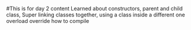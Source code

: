 #This is for day 2 content
Learned about constructors, parent and child class,
Super
linking classes together, using a class inside a different one
overload
override
how to compile
